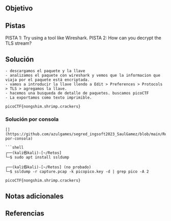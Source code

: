 ## Objetivo

## Pistas
PISTA 1:
Try using a tool like Wireshark.
PISTA 2:
How can you decrypt the TLS stream?
## Solución
```
- descargamos el paquete y la llave
- analizamos el paquete con wireshark y vemos que la informacion que viaja por el paquete está encriptada.
- vamos a introducir la llave llendo a Edit > Preferences > Protocols > TLS > agregamos la llave.
- hacemos una busqueda de detalle de paquetes. buscamos picoCTF
- La exportamos como texto imprimible.

picoCTF{nongshim.shrimp.crackers}
```

### Solución por consola

```
[](https://github.com/azulgames/segred_ingsoft2023_SaulGamez/blob/main/Retos%20picoCTF/Retos%20Forensic/Parte%203/WebNet0.md#soluci%C3%B3n-por-consola)

```shell
┌──(kali㉿kali)-[~/Retos]
└─$ sudo apt install ssldump 

┌──(kali㉿kali)-[~/Retos] (no probado)
└─$ ssldump -r capture.pcap -k picopico.key -d | grep pico -A 2

picoCTF{nongshim.shrimp.crackers}
```


## Notas adicionales

## Referencias